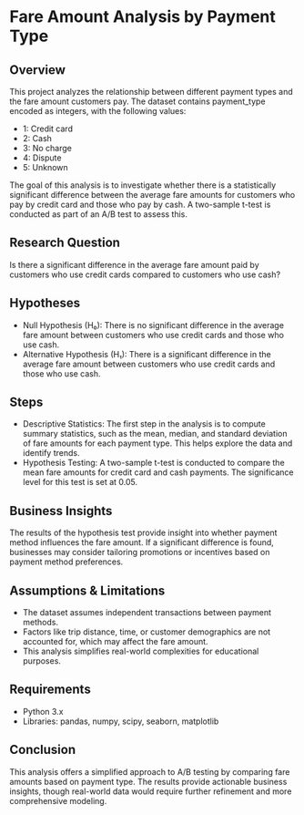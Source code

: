 # Fare Amount Analysis by Payment Type
## Overview
This project analyzes the relationship between different payment types and the fare amount customers pay. The dataset contains payment_type encoded as integers, with the following values:

- 1: Credit card
- 2: Cash
- 3: No charge
- 4: Dispute
- 5: Unknown

The goal of this analysis is to investigate whether there is a statistically significant difference between the average fare amounts for customers who pay by credit card and those who pay by cash. A two-sample t-test is conducted as part of an A/B test to assess this.

## Research Question
Is there a significant difference in the average fare amount paid by customers who use credit cards compared to customers who use cash?

## Hypotheses
- Null Hypothesis (H₀): There is no significant difference in the average fare amount between customers who use credit cards and those who use cash.
- Alternative Hypothesis (H₁): There is a significant difference in the average fare amount between customers who use credit cards and those who use cash.

## Steps
- Descriptive Statistics: The first step in the analysis is to compute summary statistics, such as the mean, median, and standard deviation of fare amounts for each payment type. This helps explore the data and identify trends.
- Hypothesis Testing: A two-sample t-test is conducted to compare the mean fare amounts for credit card and cash payments. The significance level for this test is set at 0.05.

## Business Insights
The results of the hypothesis test provide insight into whether payment method influences the fare amount. If a significant difference is found, businesses may consider tailoring promotions or incentives based on payment method preferences.

## Assumptions & Limitations
- The dataset assumes independent transactions between payment methods.
- Factors like trip distance, time, or customer demographics are not accounted for, which may affect the fare amount.
- This analysis simplifies real-world complexities for educational purposes.

## Requirements
- Python 3.x
- Libraries: pandas, numpy, scipy, seaborn, matplotlib

## Conclusion
This analysis offers a simplified approach to A/B testing by comparing fare amounts based on payment type. The results provide actionable business insights, though real-world data would require further refinement and more comprehensive modeling.
